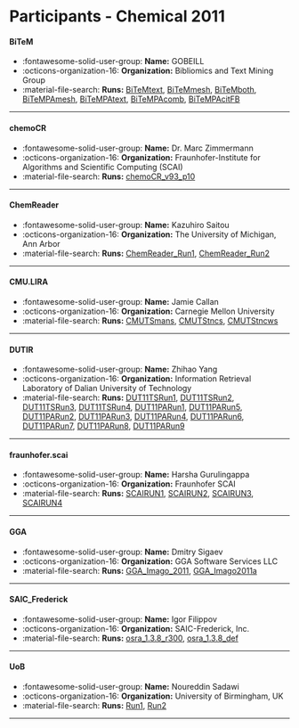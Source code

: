 # Participants - Chemical 2011 

#### BiTeM
 - :fontawesome-solid-user-group: **Name:** GOBEILL
 - :octicons-organization-16: **Organization:** Bibliomics and Text Mining Group
 - :material-file-search: **Runs:** [BiTeMtext](./runs.md#bitemtext), [BiTeMmesh](./runs.md#bitemmesh), [BiTeMboth](./runs.md#bitemboth), [BiTeMPAmesh](./runs.md#bitempamesh), [BiTeMPAtext](./runs.md#bitempatext), [BiTeMPAcomb](./runs.md#bitempacomb), [BiTeMPAcitFB](./runs.md#bitempacitfb)

---
#### chemoCR
 - :fontawesome-solid-user-group: **Name:** Dr. Marc Zimmermann
 - :octicons-organization-16: **Organization:** Fraunhofer-Institute for Algorithms and Scientific Computing (SCAI)
 - :material-file-search: **Runs:** [chemoCR_v93_p10](./runs.md#chemocr_v93_p10)

---
#### ChemReader
 - :fontawesome-solid-user-group: **Name:** Kazuhiro Saitou
 - :octicons-organization-16: **Organization:** The University of Michigan, Ann Arbor
 - :material-file-search: **Runs:** [ChemReader_Run1](./runs.md#chemreader_run1), [ChemReader_Run2](./runs.md#chemreader_run2)

---
#### CMU.LIRA
 - :fontawesome-solid-user-group: **Name:** Jamie Callan
 - :octicons-organization-16: **Organization:** Carnegie Mellon University
 - :material-file-search: **Runs:** [CMUTSmans](./runs.md#cmutsmans), [CMUTStncs](./runs.md#cmutstncs), [CMUTStncws](./runs.md#cmutstncws)

---
#### DUTIR
 - :fontawesome-solid-user-group: **Name:** Zhihao Yang
 - :octicons-organization-16: **Organization:** Information Retrieval Laboratory of Dalian University of Technology
 - :material-file-search: **Runs:** [DUT11TSRun1](./runs.md#dut11tsrun1), [DUT11TSRun2](./runs.md#dut11tsrun2), [DUT11TSRun3](./runs.md#dut11tsrun3), [DUT11TSRun4](./runs.md#dut11tsrun4), [DUT11PARun1](./runs.md#dut11parun1), [DUT11PARun5](./runs.md#dut11parun5), [DUT11PARun2](./runs.md#dut11parun2), [DUT11PARun3](./runs.md#dut11parun3), [DUT11PARun4](./runs.md#dut11parun4), [DUT11PARun6](./runs.md#dut11parun6), [DUT11PARun7](./runs.md#dut11parun7), [DUT11PARun8](./runs.md#dut11parun8), [DUT11PARun9](./runs.md#dut11parun9)

---
#### fraunhofer.scai
 - :fontawesome-solid-user-group: **Name:** Harsha Gurulingappa
 - :octicons-organization-16: **Organization:** Fraunhofer SCAI
 - :material-file-search: **Runs:** [SCAIRUN1](./runs.md#scairun1), [SCAIRUN2](./runs.md#scairun2), [SCAIRUN3](./runs.md#scairun3), [SCAIRUN4](./runs.md#scairun4)

---
#### GGA
 - :fontawesome-solid-user-group: **Name:** Dmitry Sigaev
 - :octicons-organization-16: **Organization:** GGA Software Services LLC
 - :material-file-search: **Runs:** [GGA_Imago_2011](./runs.md#gga_imago_2011), [GGA_Imago2011a](./runs.md#gga_imago2011a)

---
#### SAIC_Frederick
 - :fontawesome-solid-user-group: **Name:** Igor Filippov
 - :octicons-organization-16: **Organization:** SAIC-Frederick, Inc.
 - :material-file-search: **Runs:** [osra_1.3.8_r300](./runs.md#osra_1.3.8_r300), [osra_1.3.8_def](./runs.md#osra_1.3.8_def)

---
#### UoB
 - :fontawesome-solid-user-group: **Name:** Noureddin Sadawi
 - :octicons-organization-16: **Organization:** University of Birmingham, UK
 - :material-file-search: **Runs:** [Run1](./runs.md#run1), [Run2](./runs.md#run2)

---
